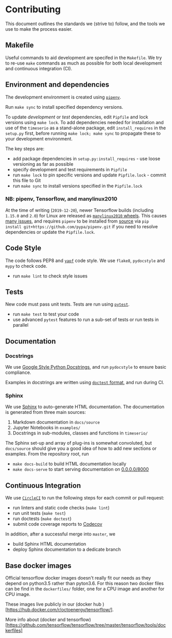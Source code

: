 # Contributing

This document outlines the standards we (strive to) follow,
and the tools we use to make the process easier.

## Makefile

Useful commands to aid development are specifed in the `Makefile`. We try to re-use
`make` commands as much as possible for both local development and continuous integration (CI).

## Environment and dependencies

The development environment is created using [`pipenv`](https://docs.pipenv.org/en/latest/).

Run `make sync` to install specified dependency versions.

To update *development* or *test* dependencies, edit `Pipfile` and lock versions using `make lock`.
To add dependencies needed for installation and use of the `timeserio` as a stand-alone package, edit `install_requires` in the `setup.py` first, before running `make lock; make sync` to propagate these
to your development environment.

The key steps are:

- add package dependencies in `setup.py:install_requires` - use loose versioning as far as possible
- specify development and test requirements in `Pipfile` 
- run `make lock` to pin specific versions and update `Pipfile.lock` - commit this file to Git
- run `make sync` to install versions specified in the `Pipfile.lock`

### NB: pipenv, Tensorflow, and manylinux2010
At the time of writing (`2019-12-20`), newer Tensorflow builds (including `1.15.0` and `2.0`) for Linux are released as [`manylinux2010` wheels](https://discuss.python.org/t/the-next-manylinux-specification/1043). This causes [many issues](https://github.com/pypa/manylinux/issues/179), and requires `pipenv` to be installed from [source](https://github.com/pypa/pipenv) via `pip install git+https://github.com/pypa/pipenv.git` if you need to resolve dependencies or update the `Pipfile.lock`.

## Code Style

The code follows PEP8 and [`yapf`](https://github.com/google/yapf) code style.
We use `flake8`, `pydocstyle` and `mypy` to check code.

- run `make lint` to check style issues

## Tests

New code must pass unit tests. Tests are run using [`pytest`](https://docs.pytest.org/).

- run `make test` to test your code
- use advanced `pytest` features to run a sub-set of tests or run tests in parallel

## Documentation

### Docstrings

We use [Google Style Python Docstrings](https://sphinxcontrib-napoleon.readthedocs.io/en/latest/example_google.html), and run `pydocstyle` to ensure basic compliance.

Examples in docstrings are written using [`doctest` format](https://docs.python.org/3/library/doctest.html),
and run during CI.

### Sphinx

We use [Sphinx](https://www.sphinx-doc.org) to auto-generate HTML documentation. The documentation is generated from three main sources:

1. Markdown documentation in `docs/source`
2. Jupyter Notebooks in `examples/`
3. Docstrings in sub-modules, classes and functions in `timeserio/`

The Sphinx set-up and array of plug-ins is somewhat convoluted, but `docs/source` should give
you a good idea of how to add new sections or examples. From the repository root, run

- `make docs-build` to build HTML documentation locally
- `make docs-serve` to start serving documentation on [0.0.0.0/8000](0.0.0.0/8000)

## Continuous Integration

We use [`CircleCI`](https://circleci.com) to run the following steps for each commit or pull request:

- run linters and static code checks (`make lint`)
- run unit tests (`make test`)
- run doctests (`make doctest`)
- submit code coverage reports to [Codecov](https://codecov.io)

In addition, after a successful merge into `master`, we

- build Sphinx HTML documentation
- deploy Sphinx documentation to a dedicate branch

## Base docker images

Official tensorflow docker images doesn't really fit our needs as they depend on python3.5 rather than pyton3.6. For this reason two docker files can be find in the `dockerfiles/` folder, one for a CPU image and another for CPU image.

These images live publicly in our (docker hub )[https://hub.docker.com/r/octoenergy/tensorflow/].

More info about (docker and tensorflow)[https://github.com/tensorflow/tensorflow/tree/master/tensorflow/tools/dockerfiles]
